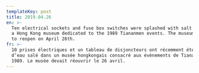 ```yaml
---
templateKey: post
title: 2019.04.26
en: >-
  Ten electrical sockets and fuse box switches were splashed with salt water in
  a Hong Kong museum dedicated to the 1989 Tiananmen events. The museum was due
  to reopen on April 26th.
fr: >-
  10 prises électriques et un tableau de disjoncteurs ont récemment été aspergé
  d’eau salé dans un musée hongkongais consacré aux évènements de Tiananmen de
  1989. Le musée devait réouvrir le 26 avril.
---
```


